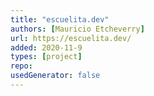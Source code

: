 ```yaml
---
title: "escuelita.dev"
authors: [Mauricio Etcheverry]
url: https://escuelita.dev/
added: 2020-11-9
types: [project]
repo: 
usedGenerator: false
---
```

